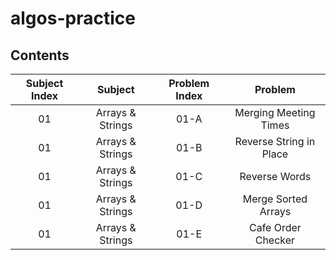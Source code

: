 # algos-practice

## Contents

| Subject Index | Subject | Problem Index | Problem |
| :---: | :---: | :---: | :---: |
| 01 | Arrays & Strings | 01-A | Merging Meeting Times |
| 01 | Arrays & Strings | 01-B | Reverse String in Place |
| 01 | Arrays & Strings | 01-C | Reverse Words |
| 01 | Arrays & Strings | 01-D | Merge Sorted Arrays |
| 01 | Arrays & Strings | 01-E | Cafe Order Checker |